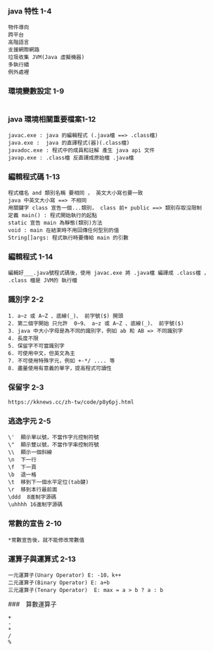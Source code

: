### java 特性 1-4
```
物件導向
跨平台
高階語言
支援網際網路
垃圾收集 JVM(Java 虛擬機器) 
多執行續
例外處裡 
```
### 環境變數設定 1-9
```

```
### java 環境相關重要檔案1-12
```
javac.exe : java 的編輯程式 (.java檔 ==> .class檔)
java.exe :  java 的直譯程式(器)(.class檔)
javadoc.exe : 程式中的成員和註解 產生 java api 文件
javap.exe : .class檔 反直譯成原始檔 .java檔
```
### 編輯程式碼 1-13
```
程式檔名 and 類別名稱 要相同 ， 英文大小寫也要一致
java 中英文大小寫 ==> 不相同
用關鍵字 class 宣告一個...類別， class 前+ public ==> 類別存取沒限制
定義 main() : 程式開始執行的起點
static 宣告 main 為靜態(類別)方法
void : main 在結束時不用回傳任何型別的值
String[]args: 程式執行時要傳給 main 的引數
```
### 編輯程式 1-14
```
編輯好___.java號程式碼後，使用 javac.exe 將 .java檔 編譯成 .class檔 ， .class 檔是 JVM的 執行檔
```
### 識別字 2-2
```
1. a~z 或 A~Z 、底線(_)、 前字號($) 開頭
2. 第二個字開始 只允許  0~9、 a~z 或 A~Z 、底線(_)、 前字號($)
3. java 中大小字母是為不同的識別字，例如 ab 和 AB => 不同識別字
4. 長度不限
5. 保留字不可當識別字
6. 可使用中文，但英文為主
7. 不可使用特殊字元，例如 +-*/ .... 等
8. 盡量使用有意義的單字，提高程式可讀性
```
### 保留字 2-3
```
https://kknews.cc/zh-tw/code/p8y6pj.html
```

### 逃逸字元 2-5
```
\'  顯示單以號，不當作字元控制符號
\"  顯示雙以號，不當作字串控制符號
\\  顯示一個斜線
\n  下一行
\f  下一頁
\b  退一格
\t  移到下一個水平定位(tab鍵)
\r  移到本行最前面
\ddd  8進制字源碼
\uhhhh 16進制字源碼
```
### 常數的宣告 2-10
```
*常數宣告後，就不能修改常數值
```
### 運算子與運算式 2-13
```
一元運算子(Unary Operator) E: -10，k++
二元運算子(Binary Operator) E: a+b
三元運算子(Tenary Operator)  E: max = a > b ? a : b 
```
###　算數運算子
```
+
-
*
/
%
```
